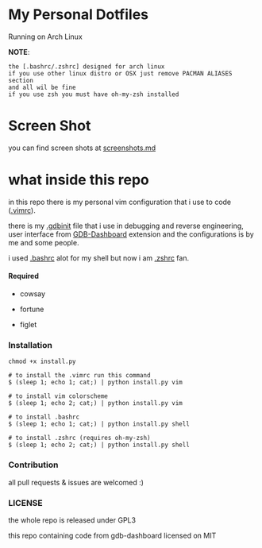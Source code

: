 # My Personal Dotfiles

Running on Arch Linux

**NOTE**:
```
the [.bashrc/.zshrc] designed for arch linux
if you use other linux distro or OSX just remove PACMAN ALIASES section
and all wil be fine
if you use zsh you must have oh-my-zsh installed
```

# Screen Shot

you can find screen shots at [screenshots.md](Screenshots.md)


# what inside this repo
in this repo there is my personal vim configuration that i use to code ([.vimrc](.vimrc)).

there is my [.gdbinit](.gdbinit) file that i use in debugging and reverse engineering, user interface from [GDB-Dashboard](https://github.com/cyrus-and/gdb-dashboard) extension and the configurations is by me and some people.

i used [.bashrc](.bashrc) alot for my shell but now i am [.zshrc](.zshrc) fan.

#### Required

- cowsay

- fortune

- figlet

### Installation

```shell
chmod +x install.py

# to install the .vimrc run this command
$ (sleep 1; echo 1; cat;) | python install.py vim

# to install vim colorscheme
$ (sleep 1; echo 2; cat;) | python install.py vim

# to install .bashrc
$ (sleep 1; echo 1; cat;) | python install.py shell

# to install .zshrc (requires oh-my-zsh)
$ (sleep 1; echo 2; cat;) | python install.py shell

```

### Contribution
all pull requests & issues are welcomed :)

### LICENSE
the whole repo is released under GPL3

this repo containing code from gdb-dashboard licensed on MIT
